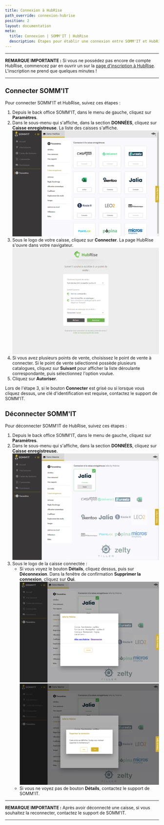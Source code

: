 ```yaml
---
title: Connexion à HubRise
path_override: connexion-hubrise
position: 2
layout: documentation
meta:
  title: Connexion | SOMM'IT | HubRise
  description: Étapes pour établir une connexion entre SOMM'IT et HubRise. Connectez votre caisse et synchronisez vos données avec d'autres applications.
---
```


---

**REMARQUE IMPORTANTE :** Si vous ne possédez pas encore de compte HubRise, commencez par en ouvrir un sur la [page d'inscription à HubRise](https://manager.hubrise.com/signup). L'inscription ne prend que quelques minutes !

---

## Connecter SOMM'IT

Pour connecter SOMM'IT et HubRise, suivez ces étapes :

1. Depuis le back office SOMM'IT, dans le menu de gauche, cliquez sur **Paramètres**.
2. Dans le sous-menu qui s'affiche, dans la section **DONNÉES**, cliquez sur **Caisse enregistreuse**. La liste des caisses s'affiche.
   ![Connexion HubRise - Déconnecté](./images/001-somm-it-disconnected.png)
3. Sous le logo de votre caisse, cliquez sur **Connecter**. La page HubRise s'ouvre dans votre navigateur.
   ![Connexion HubRise - Autoriser connexion](./images/002-somm-it-allow-disconnect.png)
4. Si vous avez plusieurs points de vente, choisissez le point de vente à connecter. Si le point de vente sélectionné possède plusieurs catalogues, cliquez sur **Suivant** pour afficher la liste déroulante correspondante, puis sélectionnez l'option voulue.
5. Cliquez sur **Autoriser**.

Lors de l'étape 3, si le bouton **Connecter** est grisé ou si lorsque vous cliquez dessus, une clé d'identification est requise, contactez le support de SOMM'IT.

## Déconnecter SOMM'IT

Pour déconnecter SOMM'IT de HubRise, suivez ces étapes :

1. Depuis le back office SOMM'IT, dans le menu de gauche, cliquez sur **Paramètres**.
2. Dans le sous-menu qui s'affiche, dans la section **DONNÉES**, cliquez sur **Caisse enregistreuse**.
   ![Connexion HubRise - Connecté](./images/003-somm-it-connected.png)
3. Sous le logo de la caisse connectée :
   - Si vous voyez le bouton **Détails**, cliquez dessus, puis sur **Déconnexion**. Dans la fenêtre de confirmation **Supprimer la connexion**, cliquez sur **Oui**.
     ![Connexion HubRise - Détails connexion](./images/004-somm-it-connection-details.png)
     ![Connexion HubRise - Deconnexion](./images/005-somm-it-disconnect.png)
   - Si vous ne voyez pas de bouton **Détails**, contactez le support de SOMM'IT.

---

**REMARQUE IMPORTANTE :** Après avoir déconnecté une caisse, si vous souhaitez la reconnecter, contactez le support de SOMM'IT.

---
